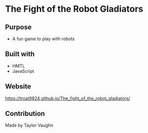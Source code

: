 # The Fight of the Robot Gladiators

## Purpose
- A fun game to play with robots

## Built with
* HMTL
* JavaScript

## Website
https://troat9824.github.io/The_fight_of_the_robot_gladiators/

## Contribution
Made by Taylor Vaughn